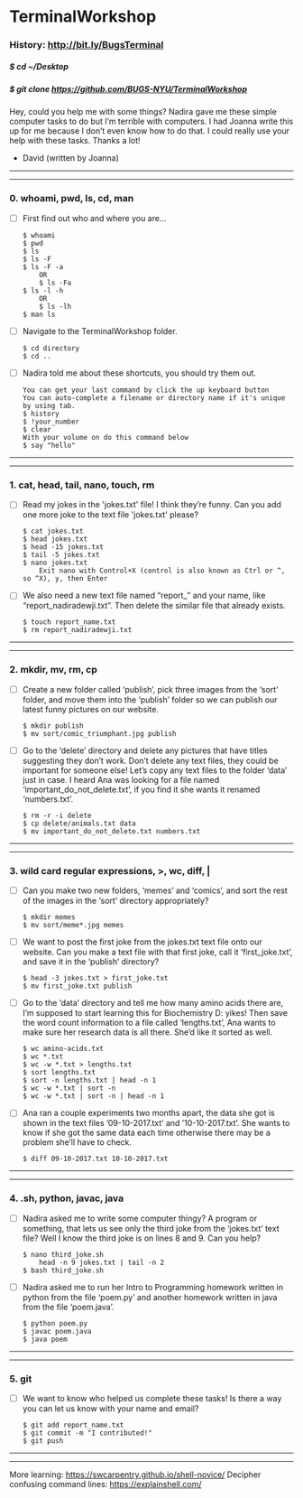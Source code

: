 # TerminalWorkshop 
### History: http://bit.ly/BugsTerminal
##### $ cd ~/Desktop
##### $ git clone https://github.com/BUGS-NYU/TerminalWorkshop

Hey, could you help me with some things? Nadira gave me these simple computer tasks to do but I’m terrible with computers. I had Joanna write this up for me because I don’t even know how to do that. I could really use your help with these tasks. Thanks a lot! 
- David (written by Joanna)
____________________
____________________
### 0. whoami, pwd, ls, cd, man

- [ ] First find out who and where you are…

	```
	$ whoami
	$ pwd
	$ ls
	$ ls -F
	$ ls -F -a 
		OR 
		$ ls -Fa
	$ ls -l -h 
		OR 
		$ ls -lh
	$ man ls
	```

- [ ] Navigate to the TerminalWorkshop folder.

	```
	$ cd directory
	$ cd ..
	```
- [ ] Nadira told me about these shortcuts, you should try them out.

	```
	You can get your last command by click the up keyboard button
	You can auto-complete a filename or directory name if it's unique by using tab.
	$ history
	$ !your_number
	$ clear
	With your volume on do this command below
	$ say "hello"
	```
____________________
____________________
### 1. cat, head, tail, nano, touch, rm

- [ ] Read my jokes in the 'jokes.txt' file! I think they’re funny.
Can you add one more joke to the text file 'jokes.txt' please?

	```
	$ cat jokes.txt
	$ head jokes.txt
	$ head -15 jokes.txt
	$ tail -5 jokes.txt
	$ nano jokes.txt
		Exit nano with Control+X (control is also known as Ctrl or ^, so ^X), y, then Enter
	```

- [ ] We also need a new text file named “report_” and your name, like “report_nadiradewji.txt”. Then delete the similar file that already exists.

	```
	$ touch report_name.txt 
	$ rm report_nadiradewji.txt
	```
____________________
____________________
### 2. mkdir, mv, rm, cp

- [ ] Create a new folder called ‘publish’, pick three images from the ‘sort’ folder, and move them into the ‘publish’ folder so we can publish our latest funny pictures on our website.

	```
	$ mkdir publish
	$ mv sort/comic_triumphant.jpg publish
	```

- [ ] Go to the ‘delete’ directory and delete any pictures that have titles suggesting they don’t work. Don’t delete any text files, they could be important for someone else! Let’s copy any text files to the folder ‘data’ just in case. I heard Ana was looking for a file named ‘important_do_not_delete.txt’, if you find it she wants it renamed ‘numbers.txt’.

	```
	$ rm -r -i delete
	$ cp delete/animals.txt data
	$ mv important_do_not_delete.txt numbers.txt
	```
____________________
____________________
### 3. wild card regular expressions, >, wc, diff, |

- [ ] Can you make two new folders, ‘memes’ and ‘comics’, and sort the rest of the images in the ‘sort’ directory appropriately?

	```
	$ mkdir memes
	$ mv sort/meme*.jpg memes
	```

- [ ] We want to post the first joke from the jokes.txt text file onto our website. Can you make a text file with that first joke, call it ‘first_joke.txt’, and save it in the ‘publish’ directory?

	```
	$ head -3 jokes.txt > first_joke.txt
	$ mv first_joke.txt publish
	```

- [ ] Go to the ‘data’ directory and tell me how many amino acids there are, I’m supposed to start learning this for Biochemistry D: yikes! Then save the word count information to a file called ‘lengths.txt’, Ana wants to make sure her research data is all there. She’d like it sorted as well.

	```
	$ wc amino-acids.txt
	$ wc *.txt
	$ wc -w *.txt > lengths.txt
	$ sort lengths.txt
	$ sort -n lengths.txt | head -n 1
	$ wc -w *.txt | sort -n
	$ wc -w *.txt | sort -n | head -n 1
	```

- [ ] Ana ran a couple experiments two months apart, the data she got is shown in the text files ’09-10-2017.txt’ and ’10-10-2017.txt’. She wants to know if she got the same data each time otherwise there may be a problem she’ll have to check.

	```
	$ diff 09-10-2017.txt 10-10-2017.txt
	```
____________________
____________________
### 4. .sh, python, javac, java

- [ ] Nadira asked me to write some computer thingy? A program or something, that lets us see only the third joke from the ‘jokes.txt’ text file? Well I know the third joke is on lines 8 and 9. Can you help?

	```
	$ nano third_joke.sh
		head -n 9 jokes.txt | tail -n 2
	$ bash third_joke.sh
	```

- [ ] Nadira asked me to run her Intro to Programming homework written in python from the file ‘poem.py’ and another homework written in java from the file ‘poem.java’.

	```
	$ python poem.py
	$ javac poem.java
	$ java poem
	```
____________________
____________________
### 5. git

- [ ] We want to know who helped us complete these tasks! Is there a way you can let us know with your name and email?

	```
	$ git add report_name.txt
	$ git commit -m "I contributed!"
	$ git push
	```
____________________
____________________
More learning: https://swcarpentry.github.io/shell-novice/
Decipher confusing command lines: https://explainshell.com/
